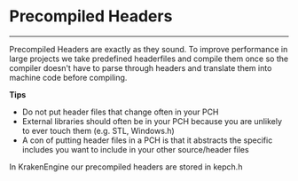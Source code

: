 # Precompiled Headers

---

Precompiled Headers are exactly as they sound. To improve performance in large projects we take predefined headerfiles and compile them once so the compiler doesn't have to parse through headers and translate them into machine code before compiling.   

**Tips**
- Do not put header files that change often in your PCH
- External libraries should often be in your PCH because you are unlikely to ever touch them (e.g. STL, Windows.h)
- A con of putting header files in a PCH is that it abstracts the specific includes you want to include in your other source/header files

In KrakenEngine our precompiled headers are stored in kepch.h